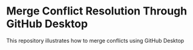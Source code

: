 # Merge Conflict Resolution Through GitHub Desktop
This repository illustrates how to merge conflicts using GitHub Desktop

